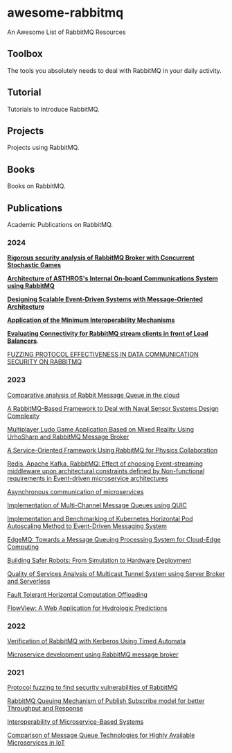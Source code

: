 # awesome-rabbitmq

An Awesome List of RabbitMQ Resources

## Toolbox

The tools you absolutely needs to deal with RabbitMQ in your daily
activity.

## Tutorial

Tutorials to Introduce RabbitMQ.

## Projects

Projects using RabbitMQ.

## Books

Books on RabbitMQ.

## Publications

Academic Publications on RabbitMQ.

### 2024

[**Rigorous security analysis of RabbitMQ Broker with Concurrent
Stochastic
Games**](https://www.sciencedirect.com/science/article/abs/pii/S2542660524001021)

[**Architecture of ASTHROS's Internal On-board Communications System
using
RabbitMQ**](https://ui.adsabs.harvard.edu/abs/2024AAS...24330125T/abstract)

[**Designing Scalable Event-Driven Systems with Message-Oriented
Architecture**](https://www.worldscientific.com/doi/abs/10.1142/9789811279539_0002)

[**Application of the Minimum Interoperability
Mechanisms**](https://riunet.upv.es/bitstream/handle/10251/203070/Ferri%20-%20%20Application%20of%20the%20Minimum%20Interoperability%20Mechanisms%20MIMS%20Prospective%20Standard%20to%20the%20....pdf?sequence=1)

[**Evaluating Connectivity for RabbitMQ stream clients in front of
Load
Balancers**](https://www.diva-portal.org/smash/record.jsf?pid=diva2%3A1830108&dswid=1504).

[FUZZING PROTOCOL EFFECTIVENESS IN DATA COMMUNICATION SECURITY ON
RABBITMQ](https://journal.itts.ac.id/index.php/cyfors/article/download/9/5)

### 2023

[Comparative analysis of Rabbit Message Queue in the
cloud](https://www.taylorfrancis.com/chapters/edit/10.1201/9781003436461-11/comparative-analysis-rabbit-message-queue-cloud-ebenesar-anna-bagyam-vivesini-preethi-sowndharya)

[A RabbitMQ-Based Framework to Deal with Naval Sensor Systems Design
Complexity](https://link.springer.com/chapter/10.1007/978-3-031-37717-4_62)

[Multiplayer Ludo Game Application Based on Mixed Reality Using
UrhoSharp and RabbitMQ Message
Broker](https://ieeexplore.ieee.org/abstract/document/10335266/)

[A Service-Oriented Framework Using RabbitMQ for Physics
Collaboration](https://www.proquest.com/openview/b85cdb7ebd5ad1fbf1a8ff3b5d4109bb/1?pq-origsite=gscholar&cbl=18750&diss=y)

[Redis, Apache Kafka, RabbitMQ: Effect of choosing Event-streaming
middleware upon architectural constraints defined by Non-functional
requirements in Event-driven microservice
architectures](http://essay.utwente.nl/96127/)

[Asynchronous communication of
microservices](https://journals.nmetau.edu.ua/index.php/st/article/view/1227)

[Implementation of Multi-Channel Message Queues using
QUIC](https://ieeexplore.ieee.org/abstract/document/10290152)

[Implementation and Benchmarking of Kubernetes Horizontal Pod
Autoscaling Method to Event-Driven Messaging
System](https://link.springer.com/chapter/10.1007/978-3-031-46784-4_5)

[EdgeMQ: Towards a Message Queuing Processing System for Cloud-Edge
Computing](https://www.academia.edu/download/103797052/63.pdf)

[Building Safer Robots: From Simulation to Hardware
Deployment](https://ieeexplore.ieee.org/abstract/document/10242467)

[Quality of Services Analysis of Multicast Tunnel System using Server
Broker and
Serverless](https://ieeexplore.ieee.org/abstract/document/10291888)

[Fault Tolerant Horizontal Computation
Offloading](https://ieeexplore.ieee.org/abstract/document/10234242)

[FlowView: A Web Application for Hydrologic
Predictions](https://scholarcommons.scu.edu/cseng_senior/256/)

### 2022

[Verification of RabbitMQ with Kerberos Using Timed
Automata](https://link.springer.com/article/10.1007/s11036-022-01986-8)

[Microservice development using RabbitMQ message
broker](https://www.setjournal.com/SET/article/view/19/26)

### 2021

[Protocol fuzzing to find security vulnerabilities of
RabbitMQ](https://onlinelibrary.wiley.com/doi/abs/10.1002/cpe.6012)

[RabbitMQ Queuing Mechanism of Publish Subscribe model for better
Throughput and
Response](https://ieeexplore.ieee.org/abstract/document/9616722)

[Interoperability of Microservice-Based
Systems](https://ieeexplore.ieee.org/abstract/document/9677712)

[Comparison of Message Queue Technologies for Highly Available
Microservices in IoT](https://www.etran.rs/2021/zbornik/Papers/105_RTI_2.6.pdf)
